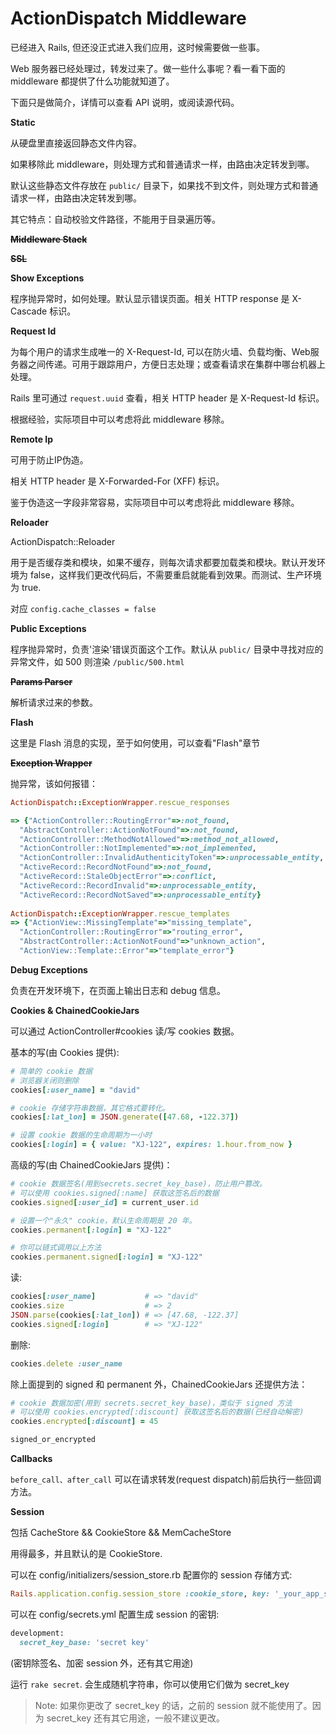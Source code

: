 # ActionDispatch Middleware

已经进入 Rails, 但还没正式进入我们应用，这时候需要做一些事。

Web 服务器已经处理过，转发过来了。做一些什么事呢？看一看下面的 middleware 都提供了什么功能就知道了。

下面只是做简介，详情可以查看 API 说明，或阅读源代码。

**Static**

从硬盘里直接返回静态文件内容。

如果移除此 middleware，则处理方式和普通请求一样，由路由决定转发到哪。

默认这些静态文件存放在 `public/` 目录下，如果找不到文件，则处理方式和普通请求一样，由路由决定转发到哪。

其它特点：自动校验文件路径，不能用于目录遍历等。

**~~Middleware Stack~~**

**~~SSL~~**

**Show Exceptions**

程序抛异常时，如何处理。默认显示错误页面。相关 HTTP response 是 X-Cascade 标识。

**Request Id**

为每个用户的请求生成唯一的 X-Request-Id,  可以在防火墙、负载均衡、Web服务器之间传递。可用于跟踪用户，方便日志处理；或查看请求在集群中哪台机器上处理。

Rails 里可通过 `request.uuid` 查看，相关 HTTP header 是 X-Request-Id 标识。

根据经验，实际项目中可以考虑将此 middleware 移除。

**Remote Ip**

可用于防止IP伪造。

相关 HTTP header 是 X-Forwarded-For (XFF) 标识。

鉴于伪造这一字段非常容易，实际项目中可以考虑将此 middleware 移除。

**Reloader**

ActionDispatch::Reloader 

用于是否缓存类和模块，如果不缓存，则每次请求都要加载类和模块。默认开发环境为 false，这样我们更改代码后，不需要重启就能看到效果。而测试、生产环境为 true.

对应 `config.cache_classes = false`

**Public Exceptions**

程序抛异常时，负责'渲染'错误页面这个工作。默认从 `public/` 目录中寻找对应的异常文件，如 500 则渲染 `/public/500.html`

**~~Params Parser~~**

解析请求过来的参数。

**Flash**

这里是 Flash 消息的实现，至于如何使用，可以查看"Flash"章节

**~~Exception Wrapper~~**

抛异常，该如何报错：

```ruby
ActionDispatch::ExceptionWrapper.rescue_responses

=> {"ActionController::RoutingError"=>:not_found,
  "AbstractController::ActionNotFound"=>:not_found,
  "ActionController::MethodNotAllowed"=>:method_not_allowed,
  "ActionController::NotImplemented"=>:not_implemented,
  "ActionController::InvalidAuthenticityToken"=>:unprocessable_entity,
  "ActiveRecord::RecordNotFound"=>:not_found,
  "ActiveRecord::StaleObjectError"=>:conflict,
  "ActiveRecord::RecordInvalid"=>:unprocessable_entity,
  "ActiveRecord::RecordNotSaved"=>:unprocessable_entity}
  
ActionDispatch::ExceptionWrapper.rescue_templates
=> {"ActionView::MissingTemplate"=>"missing_template",
  "ActionController::RoutingError"=>"routing_error",
  "AbstractController::ActionNotFound"=>"unknown_action",
  "ActionView::Template::Error"=>"template_error"}
```

**Debug Exceptions**

负责在开发环境下，在页面上输出日志和 debug 信息。

**Cookies & ChainedCookieJars**

可以通过 ActionController#cookies 读/写 cookies 数据。

基本的写(由 Cookies 提供):

```ruby
# 简单的 cookie 数据
# 浏览器关闭则删除
cookies[:user_name] = "david"

# cookie 存储字符串数据，其它格式要转化。
cookies[:lat_lon] = JSON.generate([47.68, -122.37])

# 设置 cookie 数据的生命周期为一小时
cookies[:login] = { value: "XJ-122", expires: 1.hour.from_now }
```

高级的写(由 ChainedCookieJars 提供)：

```ruby
# cookie 数据签名(用到secrets.secret_key_base)，防止用户篡改。
# 可以使用 cookies.signed[:name] 获取这签名后的数据
cookies.signed[:user_id] = current_user.id

# 设置一个"永久" cookie，默认生命周期是 20 年。
cookies.permanent[:login] = "XJ-122"

# 你可以链式调用以上方法
cookies.permanent.signed[:login] = "XJ-122"
```

读:

```ruby
cookies[:user_name]           # => "david"
cookies.size                  # => 2
JSON.parse(cookies[:lat_lon]) # => [47.68, -122.37]
cookies.signed[:login]        # => "XJ-122"
```
  
删除:

```ruby
cookies.delete :user_name
```

除上面提到的 signed 和 permanent 外，ChainedCookieJars 还提供方法：

```ruby
# cookie 数据加密(用到 secrets.secret_key_base)，类似于 signed 方法
# 可以使用 cookies.encrypted[:discount] 获取这签名后的数据(已经自动解密)
cookies.encrypted[:discount] = 45

signed_or_encrypted
```

**Callbacks**

`before_call、after_call` 可以在请求转发(request dispatch)前后执行一些回调方法。

**Session**

包括 CacheStore && CookieStore && MemCacheStore

用得最多，并且默认的是 CookieStore.

可以在 config/initializers/session_store.rb 配置你的 session 存储方式:

```ruby
Rails.application.config.session_store :cookie_store, key: '_your_app_session'
```

可以在 config/secrets.yml 配置生成 session 的密钥:

```ruby
development:
  secret_key_base: 'secret key'
```

(密钥除签名、加密 session 外，还有其它用途)

运行 `rake secret`. 会生成随机字符串，你可以使用它们做为 secret_key

> Note: 如果你更改了 secret_key 的话，之前的 session 就不能使用了。因为 secret_key 还有其它用途，一般不建议更改。

